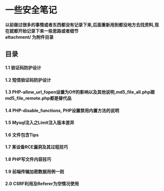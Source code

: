 # 一些安全笔记
**以前做过很多的事情或者东西都没有记录下来,后面重新用到都没地方去找资料,现在就都开始记录下来一些思路或者细节**  
**attachment/ 为附件目录**

## 目录
#### 1.1 验证码防护设计
#### 1.2 短信验证码防护设计
#### 1.3 PHP-allow_url_fopen设置为Off的影响以及其他说明,md5_file_all.php跟md5_file_remote.php都是替代品
#### 1.4 PHP-disable_functions, PHP设置禁用内置方法的说明
#### 1.5 Mysql注入之Limit注入版本差异
#### 1.6 文件包含Tips
#### 1.7 某设备RCE漏洞及其过程技巧
#### 1.8 PHP写文件内容技巧
#### 1.9 前端传输加密数据用例一则
#### 2.0 CSRF利用及Referer为空情况使用
